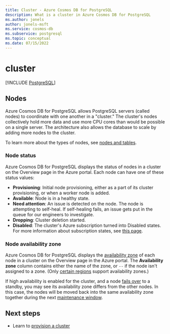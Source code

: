 ```yaml
---
title: Cluster - Azure Cosmos DB for PostgreSQL
description: What is a cluster in Azure Cosmos DB for PostgreSQL
ms.author: jonels
author: jonels-msft
ms.service: cosmos-db
ms.subservice: postgresql
ms.topic: conceptual
ms.date: 07/15/2022
---
```


# cluster

[!INCLUDE [PostgreSQL](../includes/appliesto-postgresql.md)]

## Nodes

Azure Cosmos DB for PostgreSQL allows
PostgreSQL servers (called nodes) to coordinate with one another in a "cluster."
The cluster's nodes collectively hold more data and use more CPU
cores than would be possible on a single server. The architecture also allows
the database to scale by adding more nodes to the cluster.

To learn more about the types of nodes, see [nodes and
tables](concepts-nodes.md).

### Node status

Azure Cosmos DB for PostgreSQL displays the status of nodes in a cluster on the
Overview page in the Azure portal. Each node can have one of these status
values:

* **Provisioning**: Initial node provisioning, either as a part of its cluster
  provisioning, or when a worker node is added.
* **Available**: Node is in a healthy state.
* **Need attention**: An issue is detected on the node. The node is attempting
  to self-heal. If self-healing fails, an issue gets put in the queue for our
  engineers to investigate.
* **Dropping**: Cluster deletion started.
* **Disabled**: The cluster's Azure subscription turned into Disabled
  states. For more information about subscription states, see [this
  page](../../cost-management-billing/manage/subscription-states.md).

### Node availability zone

Azure Cosmos DB for PostgreSQL displays the [availability
zone](../../availability-zones/az-overview.md#availability-zones) of each node
in a cluster on the Overview page in the Azure portal. The **Availability
zone** column contains either the name of the zone, or `--` if the node isn't
assigned to a zone. (Only [certain
regions](https://azure.microsoft.com/global-infrastructure/geographies/#geographies)
support availability zones.)

If high availability is enabled for the cluster, and a node [fails
over](concepts-high-availability.md) to a standby, you may see its availability
zone differs from the other nodes. In this case, the nodes will be moved back
into the same availability zone together during the next [maintenance
window](concepts-maintenance.md).

## Next steps

* Learn to [provision a cluster](quickstart-create-portal.md)
